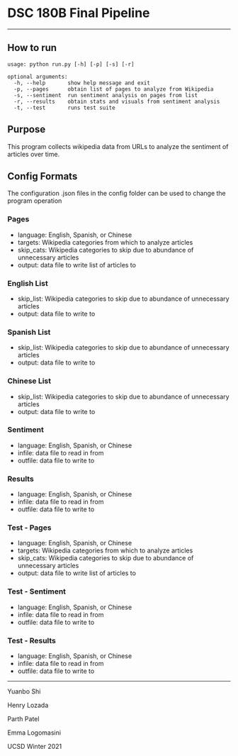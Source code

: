 # DSC 180B Final Pipeline
---
## How to run

```
usage: python run.py [-h] [-p] [-s] [-r]

optional arguments:
  -h, --help       show help message and exit
  -p, --pages      obtain list of pages to analyze from Wikipedia
  -s, --sentiment  run sentiment analysis on pages from list
  -r, --results    obtain stats and visuals from sentiment analysis
  -t, --test       runs test suite
```

## Purpose
This program collects wikipedia data from URLs to analyze the sentiment of articles over time.

## Config Formats
The configuration .json files in the config folder can be used to change the program operation
### Pages
* language:      English, Spanish, or Chinese
* targets:       Wikipedia categories from which to analyze articles
* skip_cats:     Wikipedia categories to skip due to abundance of unnecessary articles
* output:        data file to write list of articles to
### English List
* skip_list:     Wikipedia categories to skip due to abundance of unnecessary articles
* output:        data file to write to
### Spanish List
* skip_list:     Wikipedia categories to skip due to abundance of unnecessary articles
* output:        data file to write to
### Chinese List
* skip_list:     Wikipedia categories to skip due to abundance of unnecessary articles
* output:        data file to write to
### Sentiment
* language:      English, Spanish, or Chinese
* infile:        data file to read in from
* outfile:       data file to write to
### Results
* language:      English, Spanish, or Chinese
* infile:        data file to read in from
* outfile:       data file to write to
### Test - Pages
* language:      English, Spanish, or Chinese
* targets:       Wikipedia categories from which to analyze articles
* skip_cats:     Wikipedia categories to skip due to abundance of unnecessary articles
* output:        data file to write list of articles to
### Test - Sentiment
* language:      English, Spanish, or Chinese
* infile:        data file to read in from
* outfile:       data file to write to
### Test - Results
* language:      English, Spanish, or Chinese
* infile:        data file to read in from
* outfile:       data file to write to

---
Yuanbo Shi

Henry Lozada

Parth Patel

Emma Logomasini

UCSD Winter 2021
